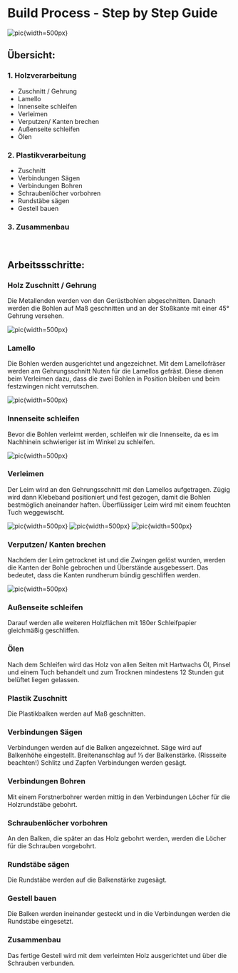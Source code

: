 <!--
SPDX-FileCopyrightText: regenholz <mail@regenholz.de>

SPDX-License-Identifier: CC-BY-SA-4.0
-->

# Build Process - Step by Step Guide

![pic](res/assets/media/img/regenholz_precious-hocker_components.jpg){width=500px} 

## Übersicht:

### 1. Holzverarbeitung
- Zuschnitt / Gehrung
- Lamello
- Innenseite schleifen
- Verleimen
- Verputzen/ Kanten brechen 
- Außenseite schleifen
- Ölen

### 2. Plastikverarbeitung
- Zuschnitt
- Verbindungen Sägen 
- Verbindungen Bohren
- Schraubenlöcher vorbohren
- Rundstäbe sägen
- Gestell bauen

### 3. Zusammenbau

<br/>

## Arbeitssschritte:

### Holz Zuschnitt / Gehrung
Die Metallenden werden von den Gerüstbohlen abgeschnitten. Danach werden die Bohlen auf Maß geschnitten und an der Stoßkante mit einer 45° Gehrung versehen.

![pic](res/assets/media/img/regenholz_precious-hocker_02-gehrung.jpg){width=500px} 

### Lamello
Die Bohlen werden ausgerichtet und angezeichnet. Mit dem Lamellofräser werden am Gehrungsschnitt Nuten für die Lamellos gefräst. Diese dienen beim Verleimen dazu, dass die zwei Bohlen in Position bleiben und beim festzwingen nicht verrutschen.

![pic](res/assets/media/img/regenholz_precious-hocker_03-lamello.jpg){width=500px} 

### Innenseite schleifen
Bevor die Bohlen verleimt werden, schleifen wir die Innenseite, da es im Nachhinein schwieriger ist im Winkel zu schleifen.

![pic](res/assets/media/img/regenholz_precious-hocker_04-innenseite-schleifen.jpg){width=500px} 

### Verleimen
Der Leim wird an den Gehrungsschnitt mit den Lamellos aufgetragen. Zügig wird dann Klebeband positioniert und fest gezogen, damit die Bohlen bestmöglich aneinander haften. Überflüssiger Leim wird mit einem feuchten Tuch weggewischt.

![pic](res/assets/media/img/regenholz_precious-hocker_05-verleimen.jpg){width=500px}
![pic](res/assets/media/img/regenholz_precious-hocker_06-verleimen.jpg){width=500px}
![pic](res/assets/media/img/regenholz_precious-hocker_07-verleimen.jpg){width=500px}

### Verputzen/ Kanten brechen 
Nachdem der Leim getrocknet ist und die Zwingen gelöst wurden, werden die Kanten der Bohle gebrochen und Überstände ausgebessert. Das bedeutet, dass die Kanten rundherum bündig geschliffen werden.

![pic](res/assets/media/img/regenholz_precious-hocker_08-kantenbrechen.jpg){width=500px}

### Außenseite schleifen
Darauf werden alle weiteren Holzflächen mit 180er Schleifpapier gleichmäßig geschliffen.

### Ölen
Nach dem Schleifen wird das Holz von allen Seiten mit Hartwachs Öl, Pinsel und einem Tuch behandelt und zum Trocknen mindestens 12 Stunden gut belüftet liegen gelassen.

### Plastik Zuschnitt
Die Plastikbalken werden auf Maß geschnitten.

### Verbindungen Sägen
Verbindungen werden auf die Balken angezeichnet. Säge wird auf Balkenhöhe eingestellt. Breitenanschlag auf ⅓ der Balkenstärke. (Rissseite beachten!) Schlitz und Zapfen Verbindungen werden gesägt.

### Verbindungen Bohren
Mit einem Forstnerbohrer werden mittig in den Verbindungen Löcher für die Holzrundstäbe gebohrt.

### Schraubenlöcher vorbohren
An den Balken, die später an das Holz gebohrt werden, werden die Löcher für die Schrauben vorgebohrt.

### Rundstäbe sägen
Die Rundstäbe werden auf die Balkenstärke zugesägt.

### Gestell bauen
Die Balken werden ineinander gesteckt und in die Verbindungen werden die Rundstäbe eingesetzt. 

### Zusammenbau
Das fertige Gestell wird mit dem verleimten Holz ausgerichtet und über die Schrauben verbunden. 



